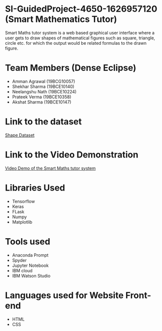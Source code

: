 # SI-GuidedProject-4650-1626957120 (Smart Mathematics Tutor)
Smart Maths tutor system is a web based graphical user interface where a user gets to draw shapes of mathematical figures such as square, triangle, circle etc. for which the output would be related formulas to the drawn figure.

#  Team Members (Dense Eclipse)
* Amman Agrawal (19BCG10057)
* Shekhar Sharma  (19BCE10140)
* Neelangshu Nath  (19BCE10224)
* Prateek Verma    (19BCE10358)
* Akshat Sharma    (19BCE10147) 

# Link to the dataset
[Shape Dataset](https://drive.google.com/drive/folders/1LB1i53cnWHlmIEnEI2C3gtYALTXX4Awa)

# Link to the Video Demonstration
[Video Demo of the Smart Maths tutor system](https://drive.google.com/file/d/1qCdk6PJr1ud6CnfLHxN1N5tnRLKB62uj/view?usp=sharing)

# Libraries Used
* Tensorflow
* Keras
* FLask
* Numpy
* Matplotlib

# Tools used
* Anaconda Prompt
* Spyder
* Jupyter Notebook
* IBM cloud
* IBM Watson Studio

# Languages used for Website Front-end
* HTML
* CSS
